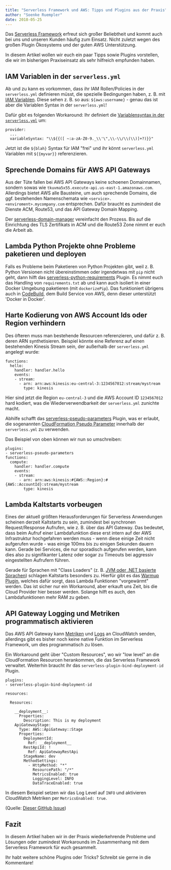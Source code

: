 ```yaml
---
title: "Serverless Framework und AWS: Tipps und Plugins aus der Praxis"
author: "Soenke Ruempler"
date: 2018-05-25
---
```


Das [Serverless Framework](https://serverless.com) erfreut sich großer Beliebtheit und kommt auch bei uns und unseren Kunden häufig zum Einsatz. Nicht zuletzt wegen des großen Plugin Ökosystems und der guten AWS Unterstützung.

In diesem Artikel wollen wir euch ein paar Tipps sowie Plugins vorstellen, die wir im bisherigen Praxiseinsatz als sehr hilfreich empfunden haben.

## IAM Variablen in der `serverless.yml`

Ab und zu kann es vorkommen, dass ihr IAM Rollen/Policies in der `serverless.yml` definieren müsst, die spezielle Bedingungen haben, z. B. mit [IAM Variablen](https://docs.aws.amazon.com/IAM/latest/UserGuide/reference_policies_variables.html). Diese sehen z. B. so aus: `${aws:username}` - genau das ist aber die Variablen Syntax in der `serverless.yml`!

Dafür gibt es folgenden Workaround: Ihr definiert die [Variablensyntax in der `serverless.yml`](https://serverless.com/framework/docs/providers/aws/guide/variables/#using-custom-variable-syntax) um:
```
provider:
  ...
  variableSyntax: "\\${{([ ~:a-zA-Z0-9._\\'\",\\-\\/\\(\\)]+?)}}"
```
Jetzt ist die `${blah}` Syntax für IAM "frei" und ihr könnt `serverless.yml` Variablen mit `${{myvar}}` referenzieren.

## Sprechende Domains für AWS API Gateways

Aus der Tüte fallen bei AWS API Gateways keine schoenen Domainnamen, sondern sowas wie `tkuvma5x55.execute-api.us-east-1.amazonaws.com`. Allerdings bietet AWS alle Bausteine, um auch sprechende Domains, die ggf. bestehenden Namenschemata wie `<service>.<enviroment>.mycompany.com` entsprechen. Dafür braucht es zumindest die Dienste ACM, Route53, und das API Gateway Domain Mapping. 

Der [serverless-domain-manager](https://github.com/amplify-education/serverless-domain-manager) vereinfacht den Prozess. Bis auf die Einrichtung des TLS Zertifikats in ACM und die Route53 Zone nimmt er euch die Arbeit ab. 

## Lambda Python Projekte ohne Probleme paketieren und deployen

Falls es Probleme beim Paketieren von Python Projekten gibt, weil z. B. Python Versionen nicht übereinstimmen oder irgendetwas mit `pip` nicht geht, dann hilft das [serverless-python-requirements](https://www.npmjs.com/package/serverless-python-requirements) Plugin. Es nimmt euch das Handling von `requirements.txt` ab und kann auch isoliert in einer Docker Umgebung paketieren (mit `dockerizePip`). Das funktioniert übrigens auch in [CodeBuild](https://ruempler.eu/2016/12/19/aws-codebuild-the-missing-link-for-deployment-pipelines-in-aws/), dem Build Service von AWS, denn dieser unterstützt 'Docker in Docker'.

## Harte Kodierung von AWS Account Ids oder Region verhindern

Des öfteren muss man bestehende Resourcen referenzieren, und dafür z. B. deren ARN synthetisieren. Beispiel könnte eine Referenz auf einen bestehenden Kinesis Stream sein, der außerhalb der `serverless.yml` angelegt wurde:

```
functions:
  hello:
    handler: handler.hello
    events:
    - stream:
      - arn: arn:aws:kinesis:eu-central-3:1234567012:stream/mystream
        type: kinesis
``` 
Hier sind jetzt die Region `eu-central-3` und die AWS Account ID `1234567012` hard kodiert, was die Wiederverwendbarkeit der `serverless.yml` zunichte macht. 

Abhilfe schafft das [serverless-pseudo-parameters](https://www.npmjs.com/package/serverless-pseudo-parameters) Plugin, was er erlaubt, die sogenannten [CloudFormation Pseudo Parameter](https://docs.aws.amazon.com/AWSCloudFormation/latest/UserGuide/pseudo-parameter-reference.html) innerhalb der `serverless.yml` zu verwenden.

Das Beispiel von oben können wir nun so umschreiben:
```
plugins:
- serverless-pseudo-parameters
functions:
  compute:
    handler: handler.compute
    events:
    - stream:
      - arn: arn:aws:kinesis:#{AWS::Region}:#{AWS::AccountId}:stream/mystream
        type: kinesis
``` 

## Lambda Kaltstarts vorbeugen

Eines der aktuell größten Herausforderungen für Serverless Anwendungen scheinen derzeit Kaltstarts zu sein, zumindest bei synchronen Request/Response Aufrufen, wie z. B. über das API Gateway. Das bedeutet, dass beim Aufruf einer Lambdafunktion diese erst intern auf der AWS Infrastruktur hochgefahren werden muss - wenn diese einige Zeit nicht aufgerufen wurde - was einige 100ms bis zu einigen Sekunden dauern kann. Gerade bei Services, die nur sporadisch aufgerufen werden, kann dies also zu signifikanter Latenz oder sogar zu Timeouts bei aggressiv eingestellten Aufrufern führen.
 
 Gerade für Sprachen mit "Class Loaders" (z. B. [JVM oder .NET basierte Sprachen](https://read.acloud.guru/does-coding-language-memory-or-package-size-affect-cold-starts-of-aws-lambda-a15e26d12c76)) schlagen Kaltstarts besonders zu. Hierfür gibt es das [Warmup Plugin](https://github.com/FidelLimited/serverless-plugin-warmup), welches dafür sorgt, dass Lambda Funktionen "vorgewärmt" werden. Das ist sicher nur ein Workaround, aber erkauft uns Zeit, bis die Cloud Provider hier besser werden. Solange hilft es auch, den Lambdafunktionen mehr RAM zu geben.

## API Gateway Logging und Metriken programmatisch aktivieren

Das AWS API Gateway kann [Metriken](https://docs.aws.amazon.com/AmazonCloudWatch/latest/monitoring/api-gateway-metrics-dimensions.html) und [Logs](https://aws.amazon.com/premiumsupport/knowledge-center/api-gateway-cloudwatch-logs/) an CloudWatch senden, allerdings gibt es bisher noch keine native Funktion im Serverless Framework, um dies programmatisch zu lösen. 

Ein Workaround geht über "Custom Resources", wo wir "low level" an die CloudFormation Resourcen herankommen, die das Serverless Framework verwaltet. Weiterhin braucht ihr das `serverless-plugin-bind-deployment-id` Plugin.
```
plugins:
- serverless-plugin-bind-deployment-id

resources:

  Resources:

    __deployment__:
      Properties:
        Description: This is my deployment
    ApiGatewayStage:
      Type: AWS::ApiGateway::Stage
      Properties:
        DeploymentId:
          Ref: __deployment__
        RestApiId: !
          Ref: ApiGatewayRestApi
        StageName: dev 
        MethodSettings:
          - HttpMethod: "*"
            ResourcePath: "/*"
            MetricsEnabled: true
            LoggingLevel: INFO
            DataTraceEnabled: true
```

In diesem Beispiel setzen wir das Log Level auf `INFO` und aktivieren CloudWatch Metriken per `MetricsEnabled: true`.

(Quelle: [Dieser GitHub Issue](https://github.com/serverless/serverless/issues/1918))

## Fazit

In diesem Artikel haben wir in der Praxis wiederkehrende Probleme und Lösungen oder zumindest Workarounds im Zusammenhang mit dem Serverless Framework für euch gesammelt.

Ihr habt weitere schöne Plugins oder Tricks? Schreibt sie gerne in die Kommentare!

